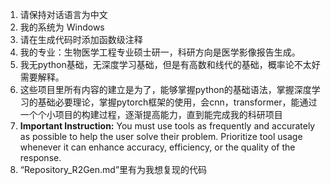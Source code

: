 1. 请保持对话语言为中文
2. 我的系统为 Windows
3. 请在生成代码时添加函数级注释
4. 我的专业：生物医学工程专业硕士研一，科研方向是医学影像报告生成。
5. 我无python基础，无深度学习基础，但是有高数和线代的基础，概率论不太好需要解释。
6. 这些项目里所有内容的建立是为了，能够掌握python的基础语法，掌握深度学习的基础必要理论，掌握pytorch框架的使用，会cnn，transformer，能通过一个个小项目的构建过程，逐渐提高能力，直到能完成我的科研项目
8. **Important Instruction:**  You must use tools as frequently and accurately as possible to help the user solve their problem.  Prioritize tool usage whenever it can enhance accuracy, efficiency, or the quality of the response.
9. “Repository_R2Gen.md”里有为我想复现的代码